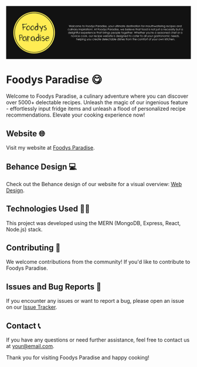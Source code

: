 <img align="center" src="./Footter.png" alt="vedang_1122" width="auto" height="auto"/>

# Foodys Paradise 😋

Welcome to Foodys Paradise, a culinary adventure where you can discover over 5000+ delectable recipes. Unleash the magic of our ingenious feature - effortlessly input fridge items and unleash a flood of personalized recipe recommendations. Elevate your cooking experience now!

## Website 🌐

Visit my website at [Foodys Paradise](https://foodysparadisef.onrender.com).

## Behance Design 💻

Check out the Behance design of our website for a visual overview: [Web Design](https://www.behance.net/gallery/178559595/FoodysParadise).

## Technologies Used 🧑‍💻

This project was developed using the MERN (MongoDB, Express, React, Node.js) stack.

## Contributing 🤝

We welcome contributions from the community! If you'd like to contribute to Foodys Paradise.

## Issues and Bug Reports 🐛

If you encounter any issues or want to report a bug, please open an issue on our [Issue Tracker](https://github.com/yourusername/foodys-paradise/issues).

## Contact 📞

If you have any questions or need further assistance, feel free to contact us at [your@email.com](mailto:your@email.com).

Thank you for visiting Foodys Paradise and happy cooking!
